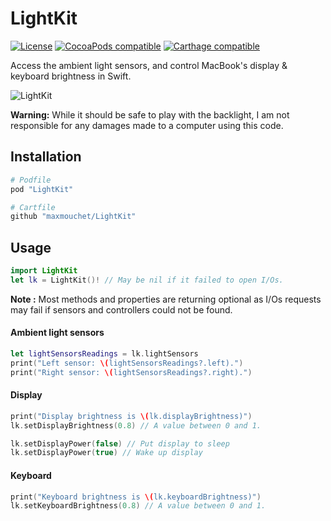 # LightKit
[![License](http://img.shields.io/badge/license-BSD-blue.svg?style=flat-square)](https://github.com/maxmouchet/LightKit/blob/master/LICENSE)
[![CocoaPods compatible](https://img.shields.io/cocoapods/v/LightKit.svg?style=flat-square)](#)
[![Carthage compatible](https://img.shields.io/badge/Carthage-compatible-4BC51D.svg?style=flat-square)](#)

Access the ambient light sensors, and control MacBook's display & keyboard brightness in Swift.

![LightKit](http://cdn.makeagif.com/media/5-05-2015/muJWM6.gif)

**Warning:** While it should be safe to play with the backlight, I am not responsible for any damages made to a computer using this code.

## Installation

```bash
# Podfile
pod "LightKit"

# Cartfile
github "maxmouchet/LightKit"
```

## Usage
```swift
import LightKit
let lk = LightKit()! // May be nil if it failed to open I/Os.
```

**Note :** Most methods and properties are returning optional as I/Os requests may fail if sensors and controllers could not be found.

#### Ambient light sensors
```swift
let lightSensorsReadings = lk.lightSensors
print("Left sensor: \(lightSensorsReadings?.left).")
print("Right sensor: \(lightSensorsReadings?.right).")
```

#### Display
```swift
print("Display brightness is \(lk.displayBrightness)")
lk.setDisplayBrightness(0.8) // A value between 0 and 1.
```

```swift
lk.setDisplayPower(false) // Put display to sleep
lk.setDisplayPower(true) // Wake up display
```

#### Keyboard
```swift
print("Keyboard brightness is \(lk.keyboardBrightness)")
lk.setKeyboardBrightness(0.8) // A value between 0 and 1.
```
